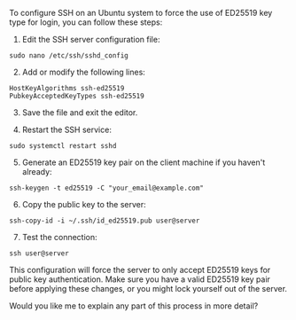 To configure SSH on an Ubuntu system to force the use of ED25519 key type for login, you can follow these steps:

1. Edit the SSH server configuration file:

```
sudo nano /etc/ssh/sshd_config
```

2. Add or modify the following lines:

```
HostKeyAlgorithms ssh-ed25519
PubkeyAcceptedKeyTypes ssh-ed25519
```

3. Save the file and exit the editor.

4. Restart the SSH service:

```
sudo systemctl restart sshd
```

5. Generate an ED25519 key pair on the client machine if you haven't already:

```
ssh-keygen -t ed25519 -C "your_email@example.com"
```

6. Copy the public key to the server:

```
ssh-copy-id -i ~/.ssh/id_ed25519.pub user@server
```

7. Test the connection:

```
ssh user@server
```

This configuration will force the server to only accept ED25519 keys for public key authentication. Make sure you have a valid ED25519 key pair before applying these changes, or you might lock yourself out of the server.

Would you like me to explain any part of this process in more detail?
